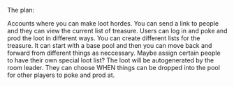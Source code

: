 The plan:

Accounts where you can make loot hordes. You can send a link to people and they can view the current list of treasure. Users can log in and poke and prod the loot in different ways.
You can create different lists for the treasure. It can start with a base pool and then you can move back and forward from different things as neccessary. Maybe assign certain people to have their own special loot list?
The loot will be autogenerated by the room leader. They can choose WHEN things can be dropped into the pool for other players to poke and prod at.
